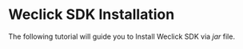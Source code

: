 # Weclick SDK Installation

The following tutorial will guide you to Install Weclick SDK via *jar* file.
